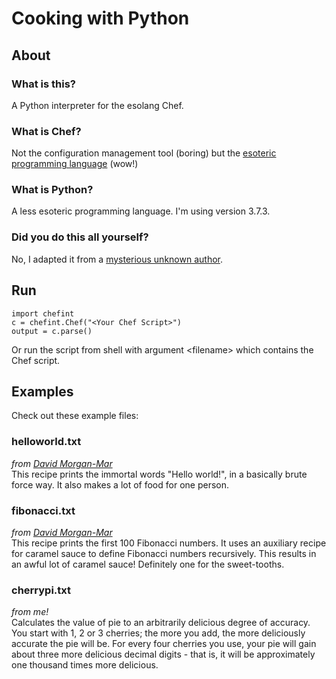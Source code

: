 # Cooking with Python

## About

### What is this?
A Python interpreter for the esolang Chef.

### What is Chef?
Not the configuration management tool (boring) but the [esoteric programming language](http://www.dangermouse.net/esoteric/chef.html) (wow!)

### What is Python?
A less esoteric programming language. I'm using version 3.7.3.

### Did you do this all yourself?
No, I adapted it from a [mysterious unknown author](http://web.archive.org/web/20070814100416/http://rename.noll8.nu/sp3tt/chef.py).

## Run

`import chefint`\
`c = chefint.Chef("<Your Chef Script>")`\
`output = c.parse()`

Or run the script from shell with argument \<filename\> which contains the Chef script.

## Examples
Check out these example files:

### helloworld.txt
*from [David Morgan-Mar](http://www.dangermouse.net/esoteric/chef_hello.html)*\
This recipe prints the immortal words "Hello world!", in a basically brute force way. It also makes a lot of food for one person.

### fibonacci.txt
*from [David Morgan-Mar](https://www.dangermouse.net/esoteric/chef_fib.html)*\
This recipe prints the first 100 Fibonacci numbers. It uses an auxiliary recipe for caramel sauce to define Fibonacci numbers recursively. This results in an awful lot of caramel sauce! Definitely one for the sweet-tooths.

### cherrypi.txt
*from me!*\
Calculates the value of pie to an arbitrarily delicious degree of accuracy. You start with 1, 2 or 3 cherries; the more you add, the more deliciously accurate the pie will be. For every four cherries you use, your pie will gain about three more delicious decimal digits - that is, it will be approximately one thousand times more delicious.
